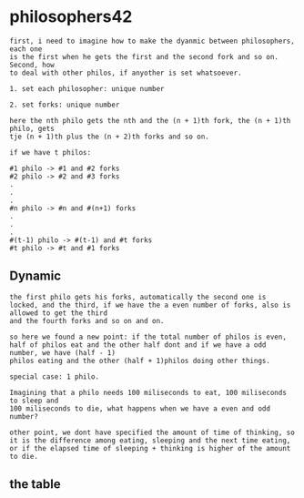 # philosophers42

	first, i need to imagine how to make the dyanmic between philosophers, each one
	is the first when he gets the first and the second fork and so on. Second, how
	to deal with other philos, if anyother is set whatsoever.

	1. set each philosopher: unique number

	2. set forks: unique number

	here the nth philo gets the nth and the (n + 1)th fork, the (n + 1)th philo, gets
	tje (n + 1)th plus the (n + 2)th forks and so on.

	if we have t philos:

	#1 philo -> #1 and #2 forks
	#2 philo -> #2 and #3 forks
	.
	.
	.
	#n philo -> #n and #(n+1) forks
	.
	.
	.
	#(t-1) philo -> #(t-1) and #t forks
	#t philo -> #t and #1 forks

## Dynamic

	the first philo gets his forks, automatically the second one is locked, and the third, if we have the a even number of forks, also is allowed to get the third 
	and the fourth forks and so on and on.

	so here we found a new point: if the total number of philos is even, half of philos eat and the other half dont and if we have a odd number, we have (half - 1)
	philos eating and the other (half + 1)philos doing other things.

	special case: 1 philo.

	Imagining that a philo needs 100 miliseconds to eat, 100 miliseconds to sleep and
	100 miliseconds to die, what happens when we have a even and odd number?

	other point, we dont have specified the amount of time of thinking, so it is the difference among eating, sleeping and the next time eating, or if the elapsed time of sleeping + thinking is higher of the amount to die.

## the table

	
